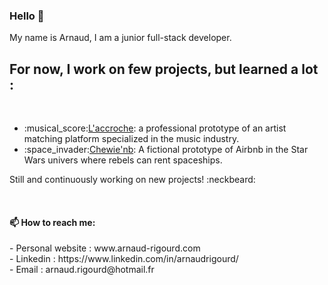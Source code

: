 ### Hello 👋

My name is Arnaud, I am a junior full-stack developer.

<h2>For now, I work on few projects, but learned a lot :</h2>
<br />
<ul>
  <li>:musical_score:<a href="www.laccroche.me" target="_blank">L'accroche</a>: a professional prototype of an artist matching platform specialized in the music industry.</li>
  <li>:space_invader:<a href="#" target="_blank">Chewie'nb</a>: A fictional prototype of Airbnb in the Star Wars univers where rebels can rent spaceships.</li>
</ul>

Still and continuously working on new projects! :neckbeard:

<br />

<h4>📫 How to reach me:</h4>
- Personal website : www.arnaud-rigourd.com <br />
- Linkedin : https://www.linkedin.com/in/arnaudrigourd/ <br />
- Email : arnaud.rigourd@hotmail.fr
